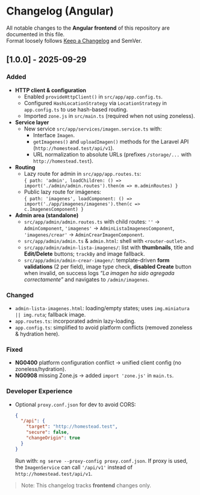 # Changelog (Angular)

All notable changes to the **Angular frontend** of this repository are documented in this file.  
Format loosely follows [Keep a Changelog](https://keepachangelog.com/) and SemVer.

## [1.0.0] - 2025-09-29
### Added
- **HTTP client & configuration**
  - Enabled `provideHttpClient()` in `src/app/app.config.ts`.
  - Configured `HashLocationStrategy` via `LocationStrategy` in `app.config.ts` to use hash-based routing.
  - Imported `zone.js` in `src/main.ts` (required when not using zoneless).
- **Service layer**
  - New service `src/app/services/imagen.service.ts` with:
    - Interface `Imagen`.
    - `getImagenes()` and `uploadImagen()` methods for the Laravel API (`http://homestead.test/api/v1`).
    - URL normalization to absolute URLs (prefixes `/storage/...` with `http://homestead.test`).
- **Routing**
  - Lazy route for admin in `src/app/app.routes.ts`:  
    `{ path: 'admin', loadChildren: () => import('./admin/admin.routes').then(m => m.adminRoutes) }`
  - Public lazy route for imágenes:  
    `{ path: 'imagenes', loadComponent: () => import('./app/imagenes/imagenes').then(c => c.ImagenesComponent) }`
- **Admin area (standalone)**
  - `src/app/admin/admin.routes.ts` with child routes: `''` → `AdminComponent`, `'imagenes'` → `AdminListaImagenesComponent`, `'imagenes/crear'` → `AdminCrearImagenComponent`.
  - `src/app/admin/admin.ts` & `admin.html`: shell with `<router-outlet>`.
  - `src/app/admin/admin-lista-imagenes/`: list with **thumbnails**, title and **Edit/Delete** buttons; `trackBy` and image fallback.
  - `src/app/admin/admin-crear-imagen/`: template-driven **form validations** (2 per field), image type check, **disabled Create** button when invalid, on success logs *“La imagen ha sido agregada correctamente”* and navigates to `/admin/imagenes`.

### Changed
- `admin-lista-imagenes.html`: loading/empty states; uses `img.miniatura || img.ruta`; fallback image.
- `app.routes.ts`: incorporated admin lazy-loading.
- `app.config.ts`: simplified to avoid platform conflicts (removed zoneless & hydration here).

### Fixed
- **NG0400** platform configuration conflict → unified client config (no zoneless/hydration).
- **NG0908** missing Zone.js → added `import 'zone.js'` in `main.ts`.

### Developer Experience
- Optional `proxy.conf.json` for dev to avoid CORS:
  ```json
  {
    "/api": {
      "target": "http://homestead.test",
      "secure": false,
      "changeOrigin": true
    }
  }
  ```
  Run with: `ng serve --proxy-config proxy.conf.json`.
  If proxy is used, the `ImagenService` can call `'/api/v1'` instead of `http://homestead.test/api/v1`.

> Note: This changelog tracks **frontend** changes only.
